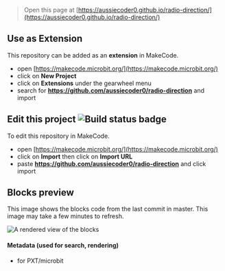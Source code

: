 
> Open this page at [https://aussiecoder0.github.io/radio-direction/](https://aussiecoder0.github.io/radio-direction/)

## Use as Extension

This repository can be added as an **extension** in MakeCode.

* open [https://makecode.microbit.org/](https://makecode.microbit.org/)
* click on **New Project**
* click on **Extensions** under the gearwheel menu
* search for **https://github.com/aussiecoder0/radio-direction** and import

## Edit this project ![Build status badge](https://github.com/aussiecoder0/radio-direction/workflows/MakeCode/badge.svg)

To edit this repository in MakeCode.

* open [https://makecode.microbit.org/](https://makecode.microbit.org/)
* click on **Import** then click on **Import URL**
* paste **https://github.com/aussiecoder0/radio-direction** and click import

## Blocks preview

This image shows the blocks code from the last commit in master.
This image may take a few minutes to refresh.

![A rendered view of the blocks](https://github.com/aussiecoder0/radio-direction/raw/master/.github/makecode/blocks.png)

#### Metadata (used for search, rendering)

* for PXT/microbit
<script src="https://makecode.com/gh-pages-embed.js"></script><script>makeCodeRender("{{ site.makecode.home_url }}", "{{ site.github.owner_name }}/{{ site.github.repository_name }}");</script>
